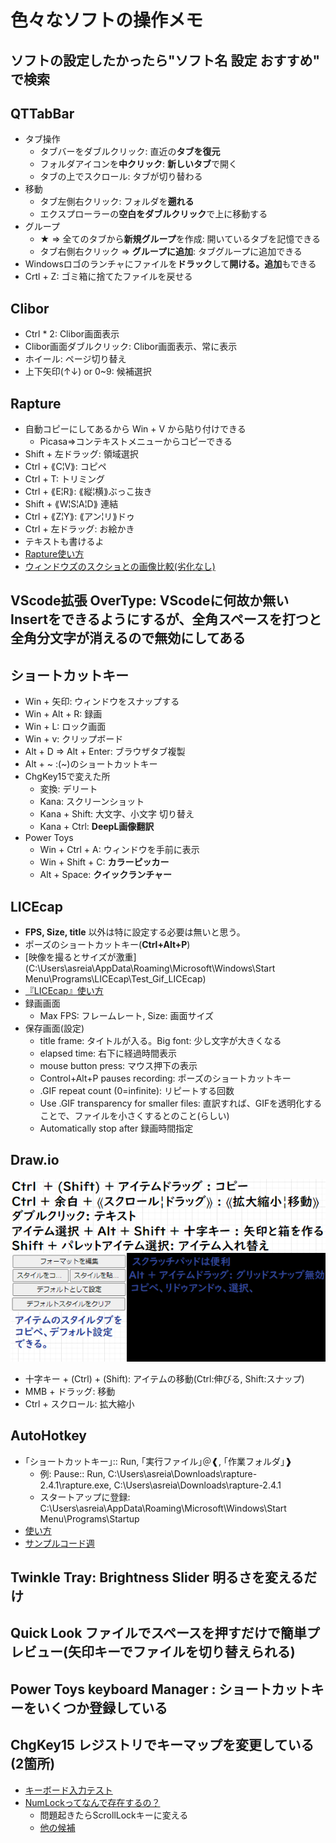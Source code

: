 # 色々なソフトの操作メモ

## ソフトの設定したかったら"ソフト名 設定 おすすめ" で検索

## QTTabBar

- タブ操作
  - タブバーをダブルクリック: 直近の**タブを復元**
  - フォルダアイコンを**中クリック**: **新しいタブ**で開く
  - タブの上でスクロール: タブが切り替わる
- 移動  
  - タブ左側右クリック: フォルダを**遡れる**
  - エクスプローラーの**空白をダブルクリック**で上に移動する
- グループ  
  - ★ => 全てのタブから**新規グループ**を作成: 開いているタブを記憶できる
  - タブ右側右クリック => **グループに追加**: タブグループに追加できる
- Windowsロゴのランチャにファイルを**ドラック**して**開ける。追加**もできる
- Crtl + Z: ゴミ箱に捨てたファイルを戻せる

## Clibor

- Ctrl * 2: Clibor画面表示
- Clibor画面ダブルクリック: Clibor画面表示、常に表示
- ホイール: ページ切り替え
- 上下矢印(↑↓) or 0~9: 候補選択

## Rapture

- 自動コピーにしてあるから Win + V から貼り付けできる
  - Picasa=>コンテキストメニューからコピーできる
- Shift + 左ドラッグ: 領域選択
- Ctrl + ⟪C¦V⟫: コピペ
- Ctrl + T: トリミング
- Ctrl + ⟪E¦R⟫: ⟪縦¦横⟫ぶっこ抜き
- Shift + ⟪W¦S¦A¦D⟫ 連結
- Ctrl + ⟪Z¦Y⟫: ⟪アン¦リ⟫ドゥ
- Ctrl + 左ドラッグ: お絵かき
- テキストも書けるよ
- [Rapture使い方](https://freesoft-100.com/review/rapture.html)
- [ウィンドウズのスクショとの画像比較(劣化なし)](C:\Users\asreia\Downloads\rapture-2.4.1\ウィンドウズのスクショとの画像比較)

## VScode拡張 OverType: VScodeに何故か無いInsertをできるようにするが、全角スペースを打つと全角分文字が消えるので無効にしてある

## ショートカットキー

- Win + 矢印: ウィンドウをスナップする
- Win + Alt + R: 録画
- Win + L: ロック画面
- Win + v: クリップボード
- Alt + D => Alt + Enter: ブラウザタブ複製
- Alt + ~ :(~)のショートカットキー
- ChgKey15で変えた所
  - 変換: デリート
  - Kana: スクリーンショット
  - Kana + Shift: 大文字、小文字 切り替え
  - Kana + Ctrl: **DeepL画像翻訳**
- Power Toys
  - Win + Ctrl + A: ウィンドウを手前に表示
  - Win + Shift + C: **カラーピッカー**
  - Alt + Space: **クイックランチャー**

## LICEcap

- **FPS, Size, title** 以外は特に設定する必要は無いと思う。
- ポーズのショートカットキー(**Ctrl+Alt+P**)
- [映像を撮るとサイズが激重](C:\Users\asreia\AppData\Roaming\Microsoft\Windows\Start Menu\Programs\LICEcap\Test_Gif_LICEcap)
- [『LICEcap』使い方](https://report.hot-cafe.net/licecap-how-to-4361)
- 録画画面
  - Max FPS: フレームレート, Size: 画面サイズ
- 保存画面(設定)
  - title frame: タイトルが入る。Big font: 少し文字が大きくなる
  - elapsed time: 右下に経過時間表示
  - mouse button press: マウス押下の表示
  - Control+Alt+P pauses recording: ポーズのショートカットキー
  - .GIF repeat count (0=infinite): リピートする回数
  - Use .GIF transparency for smaller files: 直訳すれば、GIFを透明化することで、ファイルを小さくするとのこと(らしい)
  - Automatically stop after 録画時間指定

## Draw.io

![DrawIO使い方](DrawIO使い方.png)
- 十字キー + (Ctrl) + (Shift): アイテムの移動(Ctrl:伸びる, Shift:スナップ)
- MMB + ドラッグ: 移動
- Ctrl + スクロール: 拡大縮小

## AutoHotkey

- ｢ショートカットキー｣:: Run, ｢実行ファイル｣＠❰, ｢作業フォルダ｣❱
  - 例: Pause:: Run, C:\Users\asreia\Downloads\rapture-2.4.1\rapture.exe, C:\Users\asreia\Downloads\rapture-2.4.1
  - スタートアップに登録: C:\Users\asreia\AppData\Roaming\Microsoft\Windows\Start Menu\Programs\Startup
- [使い方](https://www.youtube.com/watch?v=APjG2RODCzc)
- [サンプルコード週](http://ahkwiki.net/SampleCodes)

## Twinkle Tray: Brightness Slider 明るさを変えるだけ

## Quick Look ファイルでスペースを押すだけで簡単プレビュー(矢印キーでファイルを切り替えられる)

## Power Toys keyboard Manager : **ショートカットキー**をいくつか**登録**している

## ChgKey15 **レジストリでキーマップを変更**している(2箇所)

- [キーボード入力テスト](https://www.onlinemictest.com/ja/keyboard-test/)
- [NumLockってなんで存在するの？](https://www.youtube.com/watch?v=pPwJmOMfrZQ)
  - 問題起きたらScrollLockキーに変える
  - [他の候補](https://www.youtube.com/watch?v=zyqT0vSUeiE)
